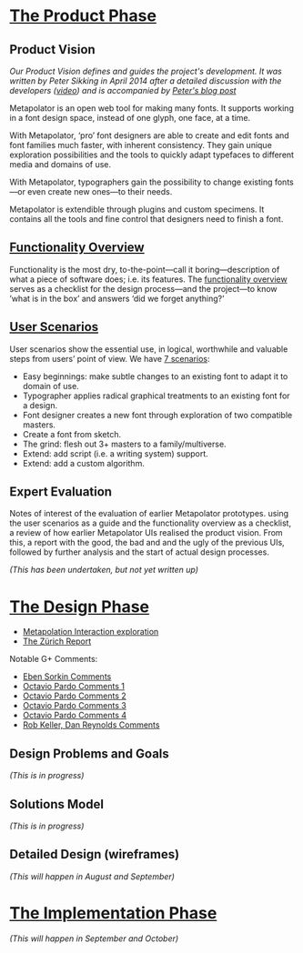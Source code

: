 # [The Product Phase](http://mmiworks.net/wedo/product.html)

## Product Vision

_Our Product Vision defines and guides the project's development. It was written by Peter Sikking in April 2014 after a detailed discussion with the developers ([video](http://www.youtube.com/watch?v=mJH6fNCv1Fs)) and is accompanied by [Peter's blog post](http://blog.mmiworks.net/2014/04/writing-product-vision-for-metapolator.html)_

Metapolator is an open web tool for making many fonts. It supports working in a font design space, instead of one glyph, one face, at a time.

With Metapolator, ‘pro’ font designers are able to create and edit fonts and font families much faster, with inherent consistency. They gain unique exploration possibilities and the tools to quickly adapt typefaces to different media and domains of use.

With Metapolator, typographers gain the possibility to change existing fonts—or even create new ones—to their needs.

Metapolator is extendible through plugins and custom specimens. It contains all the tools and fine control that designers need to finish a font.

## [Functionality Overview](https://github.com/metapolator/metapolator/wiki/functionality-overview)

Functionality is the most dry, to-the-point—call it boring—description of what a piece of software does; i.e. its features. The [functionality overview](https://github.com/metapolator/metapolator/wiki/functionality-overview) serves as a checklist for the design process—and the project—to know ’what is in the box’ and answers ‘did we forget anything?’

## [User Scenarios](https://github.com/metapolator/metapolator/wiki/user-scenarios)

User scenarios show the essential use, in logical, worthwhile and valuable steps from users’ point of view. We have [7 scenarios](https://github.com/metapolator/metapolator/wiki/user-scenarios):

* Easy beginnings: make subtle changes to an existing font to adapt it to domain of use.
* Typographer applies radical graphical treatments to an existing font for a design.
* Font designer creates a new font through exploration of two compatible masters.
* Create a font from sketch.
* The grind: flesh out 3+ masters to a family/multiverse.
* Extend: add script (i.e. a writing system) support.
* Extend: add a custom algorithm.

## Expert Evaluation

Notes of interest of the evaluation of earlier Metapolator prototypes. using the user scenarios as a guide and the functionality overview as a checklist, a review of how earlier Metapolator UIs realised the product vision. From this, a report with the good, the bad and and the ugly of the previous UIs, followed by further analysis and the start of actual design processes.

_(This has been undertaken, but not yet written up)_

# [The Design Phase](http://mmiworks.net/wedo/design.html)

* [Metapolation Interaction exploration](https://github.com/metapolator/metapolator/wiki/metapolation)
* [The Zürich Report](https://github.com/metapolator/metapolator/wiki/the-Z%C3%BCrich-report)

Notable G+ Comments:

* [Eben Sorkin Comments](https://plus.google.com/106288796449831139244/posts/W874iEgTcxM)
* [Octavio Pardo Comments 1](https://plus.google.com/101901813675356116026/posts/aDeXZg1nCvB)
* [Octavio Pardo Comments 2](https://plus.google.com/101901813675356116026/posts/Lc9rwZVKsmd)
* [Octavio Pardo Comments 3](https://plus.google.com/101901813675356116026/posts/3MbEWqebR2n)
* [Octavio Pardo Comments 4](https://plus.google.com/101901813675356116026/posts/2ejhXKHLfqQ)
* [Rob Keller, Dan Reynolds Comments](https://plus.google.com/101901813675356116026/posts/Ym2349KFb5W)

## Design Problems and Goals

_(This is in progress)_

## Solutions Model

_(This is in progress)_

## Detailed Design (wireframes)

_(This will happen in August and September)_

# [The Implementation Phase](http://mmiworks.net/wedo/implementation.html)

_(This will happen in September and October)_